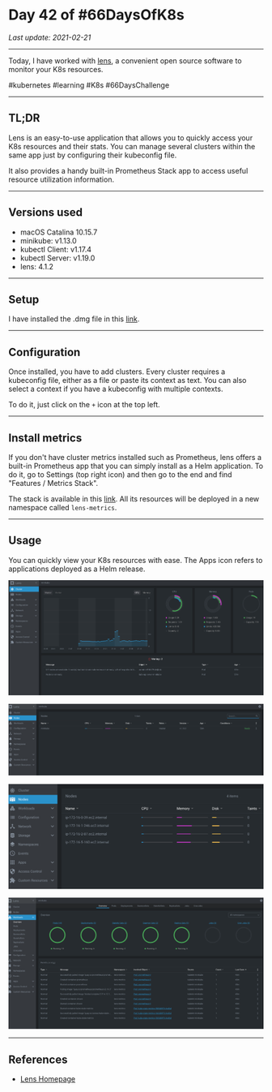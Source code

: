 # Day 42 of #66DaysOfK8s

_Last update: 2021-02-21_

---
Today, I have worked with [lens](https://k8slens.dev/), a convenient open source software to monitor your K8s resources.

#kubernetes #learning #K8s #66DaysChallenge

---

## TL;DR

Lens is an easy-to-use application that allows you to quickly access your K8s resources and their stats. You can manage several clusters within the same app just by configuring their kubeconfig file.

It also provides a handy built-in Prometheus Stack app to access useful resource utilization information.

---

## Versions used

* macOS Catalina 10.15.7
* minikube: v1.13.0
* kubectl Client: v1.17.4
* kubectl Server: v1.19.0
* lens: 4.1.2

---

## Setup

I have installed the .dmg file in this [link](https://github.com/lensapp/lens/releases/tag/v4.1.2).

---

## Configuration

Once installed, you have to add clusters. Every cluster requires a kubeconfig file, either as a file or paste its context as text. You can also select a context if you have a kubeconfig with multiple contexts.

To do it, just click on the ```+``` icon at the top left.

---

## Install metrics

If you don't have cluster metrics installed such as Prometheus, lens offers a built-in Prometheus app that you can simply install as a Helm application. To do it, go to Settings (top right icon) and then go to the end and find "Features / Metrics Stack".

The stack is available in this [link](https://github.com/lensapp/lens/tree/master/extensions/metrics-cluster-feature/resources). All its resources will be deployed in a new namespace called ```lens-metrics```.

---

## Usage

You can quickly view your K8s resources with ease. The Apps icon refers to applications deployed as a Helm release.

![Cluster](readme-images/a.png)

![Nodes (minikube)](readme-images/b.png)

![Nodes (multi)](readme-images/c.png)

![Workloads](readme-images/d.png)


---

## References

* [Lens Homepage](https://k8slens.dev/)
